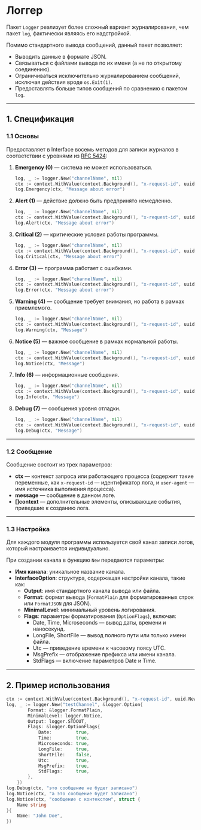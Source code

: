 # Логгер

Пакет `Logger` реализует более сложный вариант журналирования, чем пакет `log`, фактически являясь его надстройкой.

Помимо стандартного вывода сообщений, данный пакет позволяет:
- Выводить данные в формате JSON.
- Связываться с файлами вывода по их имени (а не по открытому соединению).
- Ограничиваться исключительно журналированием сообщений, исключая действия вроде `os.Exit(1)`.
- Предоставлять больше типов сообщений по сравнению с пакетом `log`.

---

## 1. Спецификация

### 1.1 Основы

Предоставляет в Interface восемь методов для записи журналов в соответствии с уровнями из [RFC 5424](https://datatracker.ietf.org/doc/html/rfc5424#section-6.2.1):

1. **Emergency (0)** — система не может использоваться.
    ```go
    log, _ := logger.New("channelName", nil)
    ctx := context.WithValue(context.Background(), "x-request-id", uuid.New())
    log.Emergency(ctx, "Message about error")
    ```

2. **Alert (1)** — действие должно быть предпринято немедленно.
    ```go
    log, _ := logger.New("channelName", nil)
    ctx := context.WithValue(context.Background(), "x-request-id", uuid.New())
    log.Alert(ctx, "Message about error")
    ```

3. **Critical (2)** — критические условия работы программы.
    ```go
    log, _ := logger.New("channelName", nil)
    ctx := context.WithValue(context.Background(), "x-request-id", uuid.New())
    log.Critical(ctx, "Message about error")
    ```

4. **Error (3)** — программа работает с ошибками.
    ```go
    log, _ := logger.New("channelName", nil)
    ctx := context.WithValue(context.Background(), "x-request-id", uuid.New())
    log.Error(ctx, "Message about error")
    ```

5. **Warning (4)** — сообщение требует внимания, но работа в рамках приемлемого.
    ```go
    log, _ := logger.New("channelName", nil)
    ctx := context.WithValue(context.Background(), "x-request-id", uuid.New())
    log.Warning(ctx, "Message")
    ```

6. **Notice (5)** — важное сообщение в рамках нормальной работы.
    ```go
    log, _ := logger.New("channelName", nil)
    ctx := context.WithValue(context.Background(), "x-request-id", uuid.New())
    log.Notice(ctx, "Message")
    ```

7. **Info (6)** — информационные сообщения.
    ```go
    log, _ := logger.New("channelName", nil)
    ctx := context.WithValue(context.Background(), "x-request-id", uuid.New())
    log.Info(ctx, "Message")
    ```

8. **Debug (7)** — сообщения уровня отладки.
    ```go
    log, _ := logger.New("channelName", nil)
    ctx := context.WithValue(context.Background(), "x-request-id", uuid.New())
    log.Debug(ctx, "Message")
    ```

---

### 1.2 Сообщение

Сообщение состоит из трех параметров:
- **ctx** — контекст запроса или работающего процесса (содержит такие переменные, как `x-request-id` — идентификатор лога, и `user-agent` — имя источника выполнения процесса).
- **message** — сообщение в данном логе.
- **[]context** — дополнительные элементы, описывающие события, приведшие к созданию лога.

---

### 1.3 Настройка

Для каждого модуля программы используется свой канал записи логов, который настраивается индивидуально.

При создании канала в функцию `New` передаются параметры:
- **Имя канала**: уникальное название канала.
- **InterfaceOption**: структура, содержащая настройки канала, такие как:
    - **Output**: имя стандартного канала вывода или файла.
    - **Format**: формат вывода (`FormatPlain` для форматированных строк или `FormatJSON` для JSON).
    - **MinimalLevel**: минимальный уровень логирования.
    - **Flags**: параметры форматирования (`OptionFlags`), включая:
        - Date, Time, Microseconds — вывод даты, времени и наносекунд.
        - LongFile, ShortFile — вывод полного пути или только имени файла.
        - Utc — приведение времени к часовому поясу UTC.
        - MsgPrefix — отображение префикса или имени канала.
        - StdFlags — включение параметров Date и Time.

---

## 2. Пример использования

```go
ctx := context.WithValue(context.Background(), "x-request-id", uuid.New())
log, _ := logger.New("testChannel", &logger.Option{
        Format: &logger.FormatPlain,
        MinimalLevel: logger.Notice,
        Output: logger.STDOUT,
        Flags: &logger.OptionFlags{
            Date:         true,
            Time:         true,
            Microseconds: true,
            LongFile:     true,
            ShortFile:    false,
            Utc:          true,
            MsgPrefix:    true,
            StdFlags:     true,
        },
    })
log.Debug(ctx, "это сообщение не будет записано")
log.Notice(ctx, "а это сообщение будет записано")
log.Notice(ctx, "сообщение с контекстом", struct {
    Name string
}{
    Name: "John Doe",
})
```